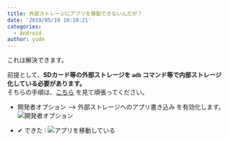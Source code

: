 ```yaml
---
title: 外部ストレージにアプリを移動できないんだが？
date: '2019/05/19 10:10:21'
categories:
  - Android
author: yude
---
```


これは解決できます。
<!--more-->
前提として、**SDカード等の外部ストレージを `adb` コマンド等で内部ストレージ化している必要があります。**  
そちらの手順は、[こちら](https://sp7pc.com/google/android/24933) を見て頑張ってください。

* 開発者オプション --> 外部ストレージへのアプリ書き込み を有効化します。
![開発者オプション](https://i.vgy.me/zFMJbg.png "開発者オプション のスクリーンショット")

* ✔ できた ❕
![アプリを移動している](https://i.vgy.me/Vw1Zlm.png "アプリを移動しているスクリーンショット")
